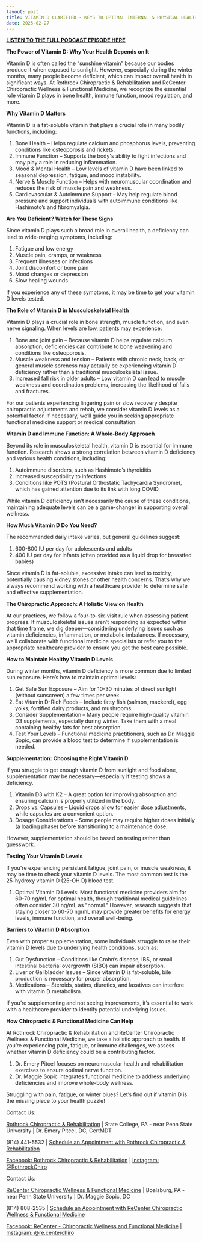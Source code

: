 ```yaml
---
layout: post
title: VITAMIN D CLARIFIED - KEYS TO OPTIMAL INTERNAL & PHYSICAL HEALTH
date: 2025-02-27
---
```


**<a href="https://www.youtube.com/watch?v=CIzbGQww_xE">LISTEN TO THE FULL PODCAST EPISODE HERE</a>**

**The Power of Vitamin D: Why Your Health Depends on It**

Vitamin D is often called the “sunshine vitamin” because our bodies produce it when exposed to sunlight. However, especially during the winter months, many people become deficient, which can impact overall health in significant ways. At Rothrock Chiropractic & Rehabilitation and ReCenter Chiropractic Wellness & Functional Medicine, we recognize the essential role vitamin D plays in bone health, immune function, mood regulation, and more.

**Why Vitamin D Matters**

Vitamin D is a fat-soluble vitamin that plays a crucial role in many bodily functions, including:

1. Bone Health – Helps regulate calcium and phosphorus levels, preventing conditions like osteoporosis and rickets.
2. Immune Function – Supports the body's ability to fight infections and may play a role in reducing inflammation.
3. Mood & Mental Health – Low levels of vitamin D have been linked to seasonal depression, fatigue, and mood instability.
4. Nerve & Muscle Function – Helps with neuromuscular coordination and reduces the risk of muscle pain and weakness.
5. Cardiovascular & Autoimmune Support – May help regulate blood pressure and support individuals with autoimmune conditions like Hashimoto’s and fibromyalgia.

**Are You Deficient? Watch for These Signs**

Since vitamin D plays such a broad role in overall health, a deficiency can lead to wide-ranging symptoms, including:

1. Fatigue and low energy
2. Muscle pain, cramps, or weakness
3. Frequent illnesses or infections
4. Joint discomfort or bone pain
5. Mood changes or depression
6. Slow healing wounds

If you experience any of these symptoms, it may be time to get your vitamin D levels tested.

**The Role of Vitamin D in Musculoskeletal Health**

Vitamin D plays a crucial role in bone strength, muscle function, and even nerve signaling. When levels are low, patients may experience:

1. Bone and joint pain – Because vitamin D helps regulate calcium absorption, deficiencies can contribute to bone weakening and conditions like osteoporosis.
2. Muscle weakness and tension – Patients with chronic neck, back, or general muscle soreness may actually be experiencing vitamin D deficiency rather than a traditional musculoskeletal issue.
3. Increased fall risk in older adults – Low vitamin D can lead to muscle weakness and coordination problems, increasing the likelihood of falls and fractures.

For our patients experiencing lingering pain or slow recovery despite chiropractic adjustments and rehab, we consider vitamin D levels as a potential factor. If necessary, we’ll guide you in seeking appropriate functional medicine support or medical consultation.

**Vitamin D and Immune Function: A Whole-Body Approach**

Beyond its role in musculoskeletal health, vitamin D is essential for immune function. Research shows a strong correlation between vitamin D deficiency and various health conditions, including:

1. Autoimmune disorders, such as Hashimoto’s thyroiditis
2. Increased susceptibility to infections
3. Conditions like POTS (Postural Orthostatic Tachycardia Syndrome), which has gained attention due to its link with long COVID

While vitamin D deficiency isn’t necessarily the cause of these conditions, maintaining adequate levels can be a game-changer in supporting overall wellness.

**How Much Vitamin D Do You Need?**

The recommended daily intake varies, but general guidelines suggest:

1. 600-800 IU per day for adolescents and adults
2. 400 IU per day for infants (often provided as a liquid drop for breastfed babies)

Since vitamin D is fat-soluble, excessive intake can lead to toxicity, potentially causing kidney stones or other health concerns. That’s why we always recommend working with a healthcare provider to determine safe and effective supplementation.

**The Chiropractic Approach: A Holistic View on Health**

At our practices, we follow a four-to-six-visit rule when assessing patient progress. If musculoskeletal issues aren’t responding as expected within that time frame, we dig deeper—considering underlying issues such as vitamin deficiencies, inflammation, or metabolic imbalances. If necessary, we’ll collaborate with functional medicine specialists or refer you to the appropriate healthcare provider to ensure you get the best care possible.

**How to Maintain Healthy Vitamin D Levels**

During winter months, vitamin D deficiency is more common due to limited sun exposure. Here’s how to maintain optimal levels:

1. Get Safe Sun Exposure – Aim for 10-30 minutes of direct sunlight (without sunscreen) a few times per week.
2. Eat Vitamin D-Rich Foods – Include fatty fish (salmon, mackerel), egg yolks, fortified dairy products, and mushrooms.
3. Consider Supplementation – Many people require high-quality vitamin D3 supplements, especially during winter. Take them with a meal containing healthy fats for best absorption.
4. Test Your Levels – Functional medicine practitioners, such as Dr. Maggie Sopic, can provide a blood test to determine if supplementation is needed.

**Supplementation: Choosing the Right Vitamin D**

If you struggle to get enough vitamin D from sunlight and food alone, supplementation may be necessary—especially if testing shows a deficiency.

1. Vitamin D3 with K2 – A great option for improving absorption and ensuring calcium is properly utilized in the body.
2. Drops vs. Capsules – Liquid drops allow for easier dose adjustments, while capsules are a convenient option.
3. Dosage Considerations – Some people may require higher doses initially (a loading phase) before transitioning to a maintenance dose.

However, supplementation should be based on testing rather than guesswork.

**Testing Your Vitamin D Levels**

If you're experiencing persistent fatigue, joint pain, or muscle weakness, it may be time to check your vitamin D levels. The most common test is the 25-hydroxy vitamin D (25-OH D) blood test.

1. Optimal Vitamin D Levels: Most functional medicine providers aim for 60-70 ng/mL for optimal health, though traditional medical guidelines often consider 30 ng/mL as "normal." However, research suggests that staying closer to 60-70 ng/mL may provide greater benefits for energy levels, immune function, and overall well-being.

**Barriers to Vitamin D Absorption**

Even with proper supplementation, some individuals struggle to raise their vitamin D levels due to underlying health conditions, such as:

1. Gut Dysfunction – Conditions like Crohn’s disease, IBS, or small intestinal bacterial overgrowth (SIBO) can impair absorption.
2. Liver or Gallbladder Issues – Since vitamin D is fat-soluble, bile production is necessary for proper absorption.
3. Medications – Steroids, statins, diuretics, and laxatives can interfere with vitamin D metabolism.

If you’re supplementing and not seeing improvements, it’s essential to work with a healthcare provider to identify potential underlying issues.

**How Chiropractic & Functional Medicine Can Help**

At Rothrock Chiropractic & Rehabilitation and ReCenter Chiropractic Wellness & Functional Medicine, we take a holistic approach to health. If you’re experiencing pain, fatigue, or immune challenges, we assess whether vitamin D deficiency could be a contributing factor.

1. Dr. Emery Pitcel focuses on neuromuscular health and rehabilitation exercises to ensure optimal nerve function.
2. Dr. Maggie Sopic integrates functional medicine to address underlying deficiencies and improve whole-body wellness.

Struggling with pain, fatigue, or winter blues? Let’s find out if vitamin D is the missing piece to your health puzzle!

Contact Us:

<a href="https://www.RothrockChiro.com">Rothrock Chiropractic & Rehabilitation</a> | State College, PA - near Penn State University | Dr. Emery Pitcel, DC, CertMDT

(814) 441-5532 | <a href="https://shorturl.at/wM3G6">Schedule an Appointment with Rothrock Chiropractic & Rehabilitation</a>

<a href="https://www.facebook.com/RothrockChiro">Facebook: Rothrock Chiropractic & Rehabilitation</a> | <a href="https://www.instagram.com/rothrockchiro/">Instagram: @RothrockChiro</a>

Contact Us:

<a href="https://www.ReCenterChiro.com">ReCenter Chiropractic Wellness & Functional Medicine</a> | Boalsburg, PA - near Penn State University | Dr. Maggie Sopic, DC

(814) 808-2535 | <a href="https://recenter.janeapp.com/">Schedule an Appointment with ReCenter Chiropractic Wellness & Functional Medicine</a>

<a href="https://www.facebook.com/recenterchiro">Facebook: ReCenter - Chiropractic Wellness and Functional Medicine</a> | <a href="https://www.instagram.com/re.centerchiro/">Instagram: @re.centerchiro</a>


